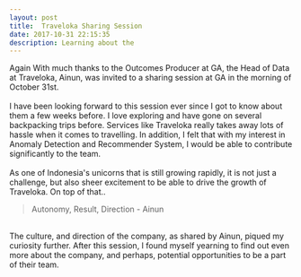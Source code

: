 ```yaml
---
layout: post
title:  Traveloka Sharing Session
date: 2017-10-31 22:15:35
description: Learning about the 
---
```

Again With much thanks to the Outcomes Producer at GA, the Head of Data at Traveloka, Ainun, was invited to a sharing session at GA in the morning of October 31st.<br>
<br>
I have been looking forward to this session ever since I got to know about them a few weeks before. I love exploring and have gone on several backpacking trips before. Services like Traveloka really takes away lots of hassle when it comes to travelling. In addition, I felt that with my interest in Anomaly Detection and Recommender System, I would be able to contribute significantly to the team.<br>
<br>
As one of Indonesia's unicorns that is still growing rapidly, it is not just a challenge, but also sheer excitement to be able to drive the growth of Traveloka. On top of that..<br>
<blockquote>
	Autonomy, Result, Direction - Ainun
</blockquote>
<br>
The culture, and direction of the company, as shared by Ainun, piqued my curiosity further. After this session, I found myself yearning to find out even more about the company, and perhaps, potential opportunities to be a part of their team.<br>
<br>